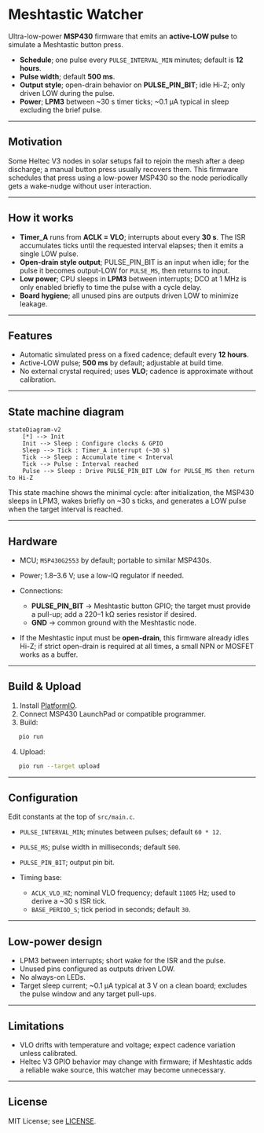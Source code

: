 # Meshtastic Watcher

Ultra-low-power **MSP430** firmware that emits an **active-LOW pulse** to simulate a Meshtastic button press.

- **Schedule**; one pulse every `PULSE_INTERVAL_MIN` minutes; default is **12 hours**.
- **Pulse width**; default **500 ms**.
- **Output style**; open-drain behavior on **PULSE_PIN_BIT**; idle Hi-Z; only driven LOW during the pulse.
- **Power**; **LPM3** between ~30 s timer ticks; ~0.1 µA typical in sleep excluding the brief pulse.

---

## Motivation

Some Heltec V3 nodes in solar setups fail to rejoin the mesh after a deep discharge; a manual button press usually recovers them. This firmware schedules that press using a low-power MSP430 so the node periodically gets a wake-nudge without user interaction.

---

## How it works

- **Timer_A** runs from **ACLK = VLO**; interrupts about every **30 s**.
  The ISR accumulates ticks until the requested interval elapses; then it emits a single LOW pulse.
- **Open-drain style output**; PULSE_PIN_BIT is an input when idle; for the pulse it becomes output-LOW for `PULSE_MS`, then returns to input.
- **Low power**; CPU sleeps in **LPM3** between interrupts; DCO at 1 MHz is only enabled briefly to time the pulse with a cycle delay.
- **Board hygiene**; all unused pins are outputs driven LOW to minimize leakage.

---

## Features

- Automatic simulated press on a fixed cadence; default every **12 hours**.
- Active-LOW pulse; **500 ms** by default; adjustable at build time.
- No external crystal required; uses **VLO**; cadence is approximate without calibration.

---

## State machine diagram

```mermaid
stateDiagram-v2
    [*] --> Init
    Init --> Sleep : Configure clocks & GPIO
    Sleep --> Tick : Timer_A interrupt (~30 s)
    Tick --> Sleep : Accumulate time < Interval
    Tick --> Pulse : Interval reached
    Pulse --> Sleep : Drive PULSE_PIN_BIT LOW for PULSE_MS then return to Hi-Z
```

This state machine shows the minimal cycle: after initialization, the MSP430 sleeps in LPM3, wakes briefly on ~30 s ticks, and generates a LOW pulse when the target interval is reached.

---

## Hardware

- MCU; `MSP430G2553` by default; portable to similar MSP430s.
- Power; 1.8–3.6 V; use a low-IQ regulator if needed.
- Connections:

  - **PULSE_PIN_BIT** → Meshtastic button GPIO; the target must provide a pull-up; add a 220–1 kΩ series resistor if desired.
  - **GND** → common ground with the Meshtastic node.
- If the Meshtastic input must be **open-drain**, this firmware already idles Hi-Z; if strict open-drain is required at all times, a small NPN or MOSFET works as a buffer.

---

## Build & Upload

1. Install [PlatformIO](https://platformio.org/).
2. Connect MSP430 LaunchPad or compatible programmer.
3. Build:

```bash
   pio run
```

4. Upload:

```bash
   pio run --target upload
```

---

## Configuration

Edit constants at the top of `src/main.c`.

- `PULSE_INTERVAL_MIN`; minutes between pulses; default `60 * 12`.
- `PULSE_MS`; pulse width in milliseconds; default `500`.
- `PULSE_PIN_BIT`; output pin bit.
- Timing base:

  - `ACLK_VLO_HZ`; nominal VLO frequency; default `11805` Hz; used to derive a ~30 s ISR tick.
  - `BASE_PERIOD_S`; tick period in seconds; default `30`.

---

## Low-power design

- LPM3 between interrupts; short wake for the ISR and the pulse.
- Unused pins configured as outputs driven LOW.
- No always-on LEDs.
- Target sleep current; ~0.1 µA typical at 3 V on a clean board; excludes the pulse window and any target pull-ups.

---

## Limitations

- VLO drifts with temperature and voltage; expect cadence variation unless calibrated.
- Heltec V3 GPIO behavior may change with firmware; if Meshtastic adds a reliable wake source, this watcher may become unnecessary.

---

## License

MIT License; see [LICENSE](LICENSE).
